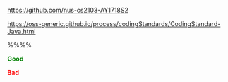 <span id="common_org">https://github.com/nus-cs2103-AY1718S2</span>

<span id="java_coding_standard">https://oss-generic.github.io/process/codingStandards/CodingStandard-Java.html</span>

<!-- ------------------------------------------------------- -->
<span id="container_index_body">
<link rel="stylesheet" href="{{baseUrl}}/css/textbook.css">

<div class="website-content" id="all">

%%**<include src="../path.md" inline />**%%

<div id="title">

<include src="text.md#title" />

</div>
<div id="main">

<include src="text.md#body" />

</div>
</div>
</span> 
<!-- ------------------------------------------------------- -->

<span id="good"><font color="green">**<span class="glyphicon glyphicon-thumbs-up" aria-hidden="true"></span> Good**</font></span>

<span id="bad"><font color="red">**<span class="glyphicon glyphicon-thumbs-down" aria-hidden="true"></span> Bad**</font></span>
